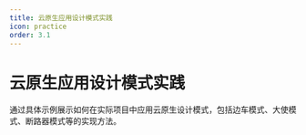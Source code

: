 ```yaml
---
title: 云原生应用设计模式实践
icon: practice
order: 3.1
---
```


# 云原生应用设计模式实践

通过具体示例展示如何在实际项目中应用云原生设计模式，包括边车模式、大使模式、断路器模式等的实现方法。
